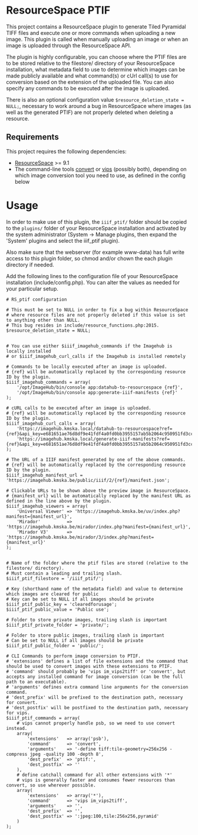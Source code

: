 # ResourceSpace PTIF

This project contains a ResourceSpace plugin to generate Tiled Pyramidal TIFF files and execute one or more commands when uploading a new image. This plugin is called when manually uploading an image or when an image is uploaded through the ResourceSpace API.

The plugin is highly configurable, you can choose where the PTIF files are to be stored relative to the filestore/ directory of your ResourceSpace installation, what metadata field to use to determine which images can be made publicly available and what command(s) or cUrl call(s) to use for conversion based on the extension of the uploaded file. You can also specify any commands to be executed after the image is uploaded.

There is also an optional configuration value ``$resource_deletion_state = NULL;``, necessary to work around a bug in ResourceSpace where images (as well as the generated PTIF) are not properly deleted when deleting a resource.

## Requirements

This project requires the following dependencies:
* [ResourceSpace](https://www.resourcespace.com/get) >= 9.1
* The command-line tools [convert](https://imagemagick.org/) or [vips](https://github.com/libvips/libvips) (possibly both), depending on which image conversion tool you need to use, as defined in the config below

# Usage

In order to make use of this plugin, the ``iiif_ptif/`` folder should be copied to the ``plugins/`` folder of your ResourceSpace installation and activated by the system administrator (System -> Manage plugins, then expand the 'System' plugins and select the iiif_ptif plugin).

Also make sure that the webserver (for example www-data) has full write access to this plugin folder, so chmod and/or chown the each plugin directory if needed.

Add the following lines to the configuration file of your ResourceSpace installation (include/config.php). You can alter the values as needed for your particular setup.

```
# RS_ptif configuration

# This must be set to NULL in order to fix a bug within ResourceSpace
# where resource files are not properly deleted if this value is set to anything other than NULL.
# This bug resides in include/resource_functions.php:2015.
$resource_deletion_state = NULL;


# You can use either $iiif_imagehub_commands if the Imagehub is locally installed
# or $iiif_imagehub_curl_calls if the Imagehub is installed remotely

# Commands to be locally executed after an image is uploaded.
# {ref} will be automatically replaced by the corresponding resource ID by the plugin.
$iiif_imagehub_commands = array(
    '/opt/ImageHub/bin/console app:datahub-to-resourcespace {ref}',
    '/opt/ImageHub/bin/console app:generate-iiif-manifests {ref}'
);

# cURL calls to be executed after an image is uploaded.
# {ref} will be automatically replaced by the corresponding resource ID by the plugin.
$iiif_imagehub_curl_calls = array(
    'https://imagehub.kmska.local/datahub-to-resourcespace?ref={ref}&api_key=e681651ae76d8df9e41fdf4a0fd0bb3955157ab5b2064c950951fd3ccc319c4a',
    'https://imagehub.kmska.local/generate-iiif-manifests?ref={ref}&api_key=e681651ae76d8df9e41fdf4a0fd0bb3955157ab5b2064c950951fd3ccc319c4a'
);

# The URL of a IIIF manifest generated by one of the above commands.
# {ref} will be automatically replaced by the corresponding resource ID by the plugin.
$iiif_imagehub_manifest_url = 'https://imagehub.kmska.be/public/iiif/2/{ref}/manifest.json';

# Clickable URLs to be shown above the preview image in ResourceSpace.
# {manifest_url} will be automatically replaced by the manifest URL as defined in the line above by the plugin.
$iiif_imagehub_viewers = array(
    'Universal Viewer' => 'https://imagehub.kmska.be/uv/index.php?manifest={manifest_url}',
    'Mirador'          => 'https://imagehub.kmska.be/mirador/index.php?manifest={manifest_url}',
    'Mirador V3'       => 'https://imagehub.kmska.be/mirador/3/index.php?manifest={manifest_url}'
);


# Name of the folder where the ptif files are stored (relative to the filestore/ directory).
# Must contain a leading and trailing slash.
$iiif_ptif_filestore = '/iiif_ptif/';

# Key (shorthand name of the metadata field) and value to determine which images are cleared for public
# Key can be set to NULL if all images should be private
$iiif_ptif_public_key = 'clearedforusage';
$iiif_ptif_public_value = 'Public use';

# Folder to store private images, trailing slash is important
$iiif_ptif_private_folder = 'private/';

# Folder to store public images, trailing slash is important
# Can be set to NULL if all images should be private
$iiif_ptif_public_folder = 'public/';

# CLI Commands to perform image conversion to PTIF.
# 'extensions' defines a list of file extensions and the command that should be used to convert images with these extensions to PTIF.
# 'command' should probably be 'vips im_vips2tiff' or 'convert', but accepts any installed command for image conversion (can be the full path to an executable).
# 'arguments' defines extra command line arguments for the conversion command.
# 'dest_prefix' will be prefixed to the destination path, necessary for convert.
# 'dest_postfix' will be postfixed to the destination path, necessary for vips.
$iiif_ptif_commands = array(
    # vips cannot properly handle psb, so we need to use convert instead.
    array(
        'extensions'   => array('psb'),
        'command'      => 'convert',
        'arguments'    => '-define tiff:tile-geometry=256x256 -compress jpeg -quality 100 -depth 8',
        'dest_prefix'  => 'ptif:',
        'dest_postfix' => ''
    ),
    # define catchall command for all other extensions with '*'
    # vips is generally faster and consumes fewer resources than convert, so use wherever possible.
    array(
        'extensions'   => array('*'),
        'command'      => 'vips im_vips2tiff',
        'arguments'    => '',
        'dest_prefix'  => '',
        'dest_postfix' => ':jpeg:100,tile:256x256,pyramid'
    )
);

```
